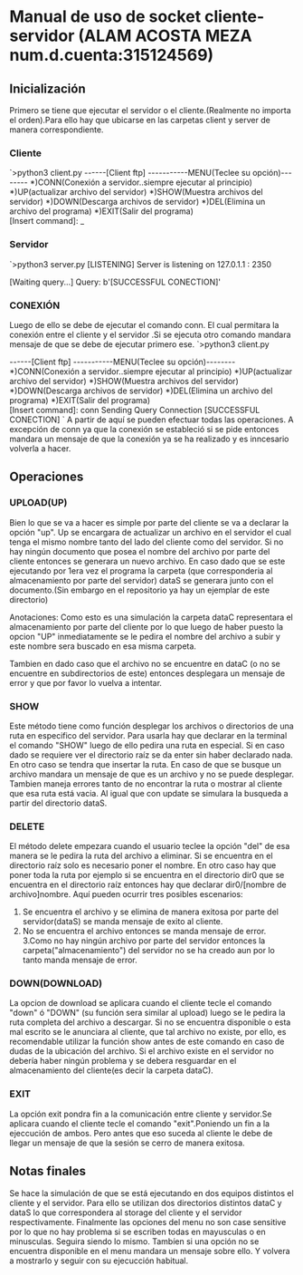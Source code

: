 # Manual de uso de socket cliente-servidor (ALAM ACOSTA MEZA num.d.cuenta:315124569)
## Inicialización
Primero se tiene que ejecutar el servidor o el cliente.(Realmente no importa el orden).Para ello hay que ubicarse en las carpetas client y server de manera correspondiente.
### Cliente
`>python3 client.py
------[Client ftp]
-----------MENU(Teclee su opción)--------
             *)CONN(Conexión a servidor..siempre ejecutar al principio)
             *)UP(actualizar archivo del servidor)
             *)SHOW(Muestra archivos del servidor)
             *)DOWN(Descarga archivos de servidor)
             *)DEL(Elimina un archivo del programa)
             *)EXIT(Salir del programa)      
[Insert command]: _
### Servidor
`>python3 server.py
[LISTENING] Server is listening on 127.0.1.1 : 2350

[Waiting query...]
Query: b'[SUCCESSFUL CONECTION]'`
`

### CONEXIÓN
Luego de ello se debe de ejecutar el comando conn. El cual permitara la conexión entre el cliente y el servidor .Si se ejecuta otro comando mandara mensaje de que se debe de ejecutar primero ese.
`>python3 client.py

------[Client ftp]
-----------MENU(Teclee su opción)--------
             *)CONN(Conexión a servidor..siempre ejecutar al principio)
             *)UP(actualizar archivo del servidor)
             *)SHOW(Muestra archivos del servidor)
             *)DOWN(Descarga archivos de servidor)
             *)DEL(Elimina un archivo del programa)
             *)EXIT(Salir del programa)      
[Insert command]: conn
Sending Query Connection
[SUCCESSFUL CONECTION]
`
A partir de aquí se pueden efectuar todas las operaciones. A excepción de conn ya que la conexión se estableció si se pide entonces mandara un mensaje de que la conexión ya se ha realizado y es inncesario volverla a hacer. 
## Operaciones
### UPLOAD(UP)
Bien lo que se va a hacer es simple por parte del cliente se va a declarar la opción "up". Up se encargara de actualizar un archivo en el servidor el cual tenga el mismo nombre tanto del 
lado del cliente como del servidor. Si no hay ningún documento que posea el nombre del archivo por parte del cliente entonces se generara un nuevo archivo.
En caso dado que se este ejecutando por 1era vez el programa la carpeta (que corresponderia al almacenamiento por parte del servidor) dataS se generara junto con el documento.(Sin embargo en el repositorio ya hay un ejemplar de este directorio)

Anotaciones:
Como esto es una simulación la carpeta dataC representara el almacenamiento por parte del cliente por lo que luego de haber puesto la opcion "UP" inmediatamente se le pedira el nombre del archivo a subir y este nombre sera buscado en esa misma carpeta.


Tambien en dado caso que el archivo no se encuentre en dataC (o no se encuentre en subdirectorios de este) entonces desplegara un mensaje de error y que por favor lo vuelva a intentar.
### SHOW
Este método tiene como función desplegar los archivos o directorios de una ruta en especifico del servidor.
Para usarla hay que declarar en la terminal el comando "SHOW" luego de ello pedira una ruta en especial. Si en caso dado se requiere ver el directorio raíz se da enter sin haber declarado nada. En otro caso se tendra que insertar la ruta. En caso de que se busque un archivo mandara un mensaje de que es un archivo y no se puede desplegar. Tambien maneja errores  tanto de no encontrar la ruta o mostrar al cliente que esa ruta está vacia. Al igual que con update se simulara la busqueda a partir del directorio dataS.
### DELETE
El método delete empezara cuando el usuario teclee la opción "del" de esa manera se le pedira la ruta del archivo  a eliminar. Si se encuentra en el directorio raíz solo es necesario poner el nombre. En otro caso hay que poner toda la ruta por ejemplo si se encuentra en el directorio dir0 que se encuentra en el directorio raíz entonces hay que declarar dir0/[nombre de archivo]nombre.
Aquí pueden ocurrir tres posibles escenarios:
1. Se encuentra el archivo y se elimina de manera exitosa por parte del servidor(dataS) se manda mensaje de exito al cliente.
2. No se encuentra el archivo entonces se manda mensaje de error.
3.Como no hay ningún archivo por parte del servidor entonces la carpeta("almacenamiento") del servidor no se ha creado aun  por lo tanto manda mensaje de error.

### DOWN(DOWNLOAD)
La opcion de download se aplicara cuando el cliente tecle el comando "down" ó "DOWN" (su función sera  similar al upload) luego se  le pedira la ruta completa del archivo a descargar. Si no  se encuentra disponible o esta mal escrito se le anunciara al cliente, que tal archivo no existe, por ello, es recomendable utilizar la función show antes de este comando en caso de dudas de la ubicación del archivo. Si el archivo existe en el servidor no debería haber ningún problema y se debera resguardar en el almacenamiento del cliente(es decir la carpeta dataC).
### EXIT
La opción exit pondra fin a la comunicación entre cliente y servidor.Se aplicara cuando el cliente tecle el comando "exit".Poniendo un fin a la  ejeccución de ambos. Pero antes que eso suceda al cliente le debe de llegar un mensaje de  que la sesión se cerro de manera exitosa.

## Notas finales
Se hace la simulación de que se está ejecutando en dos equipos distintos el cliente y el servidor. Para ello se utilizan dos directorios distintos dataC y dataS lo que correspondera al storage del cliente y el servidor respectivamente.
Finalmente las opciones del menu no son case sensitive por lo que no hay problema si se escriben todas en mayusculas o en minusculas. Seguira siendo lo mismo. Tambíen si una opción no se encuentra  disponible en el menu mandara un mensaje sobre ello. Y volvera a mostrarlo y seguir con su ejecucción habitual.
